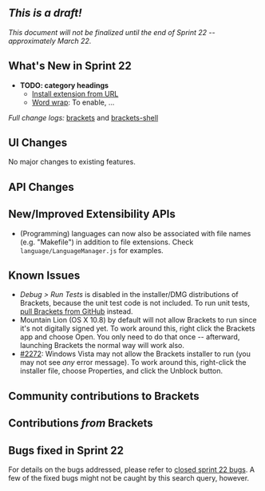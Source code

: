 _This is a draft!_
--------------------
_This document will not be finalized until the end of Sprint 22 -- approximately March 22._

What's New in Sprint 22
-----------------------
* **TODO: category headings**
    * [Install extension from URL](https://trello.com/card/3-extension-installation-url/4f90a6d98f77505d7940ce88/789)
    * [Word wrap](https://trello.com/card/2-word-wrap/4f90a6d98f77505d7940ce88/270): To enable, ...


_Full change logs:_ [brackets](https://github.com/adobe/brackets/compare/sprint-21...sprint-22#commits_bucket) and [brackets-shell](https://github.com/adobe/brackets-shell/compare/sprint-21...sprint-22#commits_bucket)


UI Changes
----------
No major changes to existing features.


API Changes
-----------

New/Improved Extensibility APIs
-------------------------------
* (Programming) languages can now also be associated with file names (e.g. "Makefile") in addition to file extensions. Check `language/LanguageManager.js` for examples.

Known Issues
------------
* _Debug > Run Tests_ is disabled in the installer/DMG distributions of Brackets, because the unit test code is not included. To run unit tests, [pull Brackets from GitHub](https://github.com/adobe/brackets/wiki/How-to-Hack-on-Brackets#wiki-getcode) instead.
* Mountain Lion (OS X 10.8) by default will not allow Brackets to run since it's not digitally signed yet.  To work around this, right click the Brackets app and choose Open.  You only need to do that once -- afterward, launching Brackets the normal way will work also.
* [#2272](https://github.com/adobe/brackets/issues/2272): Windows Vista may not allow the Brackets installer to run (you may not see _any_ error message). To work around this, right-click the installer file, choose Properties, and click the Unblock button.


Community contributions to Brackets
-----------------------------------

Contributions _from_ Brackets
-----------------------------

Bugs fixed in Sprint 22
-----------------------
For details on the bugs addressed, please refer to [closed sprint 22 bugs](https://github.com/adobe/brackets/issues?labels=&milestone=9&state=closed). A few of the fixed bugs might not be caught by this search query, however.
